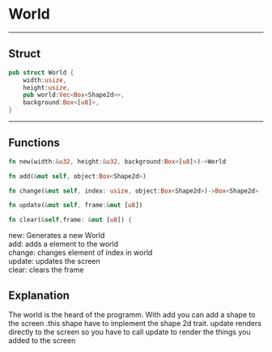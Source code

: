 # World
---
## Struct
````rust
pub struct World {
    width:usize,
    height:usize,
    pub world:Vec<Box<Shape2d>>,
    background:Box<[u8]>,
}
````
---
## Functions
````rust
fn new(width:&u32, height:&u32, background:Box<[u8]>)->World

fn add(&mut self, object:Box<Shape2d>)

fn change(&mut self, index: usize, object:Box<Shape2d>)->Box<Shape2d>

fn update(&mut self, frame:&mut [u8])

fn clear(&self,frame: &mut [u8]) {
````
new: Generates a new World</br>
add: adds a element to the world</br>
change: changes element of index in world</br>
update: updates the screen</br>
clear: clears the frame

## Explanation
The world is the heard of the programm. With add you can add a shape to the screen .this shape have to implement the shape 2d trait. update renders directly to the screen so you have to call update to render the things you added to the screen  